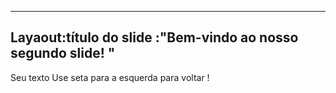 ---
Layaout:título do slide
:"Bem-vindo ao nosso segundo slide! "
----
Seu texto
Use seta para a esquerda para voltar  !
